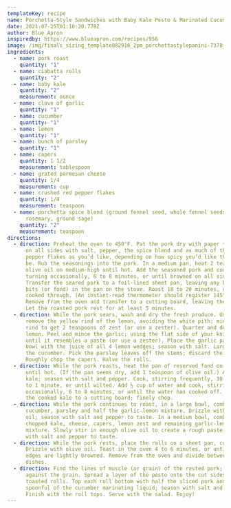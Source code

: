 ```yaml
---
templateKey: recipe
name: Porchetta-Style Sandwiches with Baby Kale Pesto & Marinated Cucumber Salad
date: 2021-07-25T01:10:20.778Z
author: Blue Apron
inspiredby: https://www.blueapron.com/recipes/956
image: /img/finals_sizing_template082916_2pm_porchettastylepanini-7378_sq.jpeg
ingredients:
  - name: pork roast
    quantity: "1"
  - name: ciabatta rolls
    quantity: "2"
  - name: baby kale
    quantity: "2"
    measurement: ounce
  - name: clove of garlic
    quantity: "1"
  - name: cucumber
    quantity: "1"
  - name: lemon
    quantity: "1"
  - name: bunch of parsley
    quantity: "1"
  - name: capers
    quantity: 1 1/2
    measurement: tablespoon
  - name: grated parmesan cheese
    quantity: 1/4
    measurement: cup
  - name: crushed red pepper flakes
    quantity: 1/4
    measurement: teaspoon
  - name: porchetta spice blend (ground fennel seed, whole fennel seeds, ground
      rosemary, ground sage)
    quantity: "2"
    measurement: teaspoon
directions:
  - direction: Preheat the oven to 450°F. Pat the pork dry with paper towels; season
      on all sides with salt, pepper, the spice blend and as much of the red
      pepper flakes as you’d like, depending on how spicy you’d like the dish to
      be. Rub the seasonings into the pork. In a medium pan, heat 2 teaspoons of
      olive oil on medium-high until hot. Add the seasoned pork and cook,
      turning occasionally, 6 to 8 minutes, or until browned on all sides.
      Transfer the seared pork to a foil-lined sheet pan, leaving any browned
      bits (or fond) in the pan on the stove. Roast 18 to 20 minutes, or until
      cooked through. (An instant-read thermometer should register 145°F.)
      Remove from the oven and transfer to a cutting board, leaving the oven on.
      Let the roasted pork rest for at least 5 minutes.
  - direction: While the pork sears, wash and dry the fresh produce. Using a peeler,
      remove the yellow rind of the lemon, avoiding the white pith; mince the
      rind to get 2 teaspoons of zest (or use a zester). Quarter and deseed the
      lemon. Peel and mince the garlic; using the flat side of your knife, smash
      until it resembles a paste (or use a zester). Place the garlic paste in a
      bowl with the juice of all 4 lemon wedges; season with salt. Large dice
      the cucumber. Pick the parsley leaves off the stems; discard the stems.
      Roughly chop the capers. Halve the rolls.
  - direction: While the pork roasts, heat the pan of reserved fond on medium-high
      until hot. (If the pan seems dry, add 1 teaspoon of olive oil.) Add the
      kale; season with salt and pepper. Cook, stirring frequently, 30 seconds
      to 1 minute, or until wilted. Add ½ cup of water and cook, stirring
      occasionally, 6 to 8 minutes, or until the water has cooked off. Transfer
      the cooked kale to a cutting board; finely chop.
  - direction: While the pork continues to roast, in a large bowl, combine the
      cucumber, parsley and half the garlic-lemon mixture. Drizzle with olive
      oil; season with salt and pepper to taste. In a medium bowl, combine the
      chopped kale, cheese, capers, lemon zest and remaining garlic-lemon
      mixture. Slowly stir in enough olive oil to create a rough paste; season
      with salt and pepper to taste.
  - direction: While the pork rests, place the rolls on a sheet pan, cut sides up.
      Drizzle with olive oil. Toast in the oven 4 to 6 minutes, or until the
      edges are lightly browned. Remove from the oven and divide between 2
      dishes.
  - direction: Find the lines of muscle (or grain) of the rested pork; thinly slice
      against the grain. Spread a layer of the pesto onto the cut sides of the
      toasted rolls. Top each roll bottom with half the sliced pork and a
      spoonful of the cucumber marinating liquid; season with salt and pepper.
      Finish with the roll tops. Serve with the salad. Enjoy!
---
```

